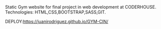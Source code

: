 
Static Gym website for final project in web development at CODERHOUSE. Technologies: HTML,CSS,BOOTSTRAP,SASS,GIT. 

DEPLOY:https://juanirodriguez.github.io/GYM-CIN/
